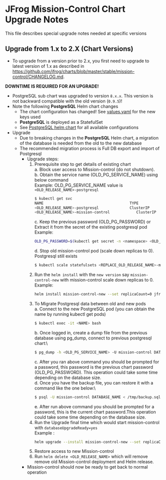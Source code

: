 # JFrog Mission-Control Chart Upgrade Notes
This file describes special upgrade notes needed at specific versions

## Upgrade from 1.x to 2.X (Chart Versions)

* To upgrade from a version prior to 2.x, you first need to upgrade to latest version of 1.x as described in https://github.com/jfrog/charts/blob/master/stable/mission-control/CHANGELOG.md.

**DOWNTIME IS REQUIRED FOR AN UPGRADE!**
* PostgreSQL sub chart was upgraded to version `8.x.x`. This version is not backward compatible with the old version (`0.9.5`)!
* Note the following **PostgreSQL** Helm chart changes
  * The chart configuration has changed! See [values.yaml](values.yaml) for the new keys used
  * **PostgreSQL** is deployed as a StatefulSet
  * See [PostgreSQL helm chart](https://hub.helm.sh/charts/stable/postgresql) for all available configurations
* Upgrade
  * Due to breaking changes in the **PostgreSQL** Helm chart, a migration of the database is needed from the old to the new database
  * The recommended migration process is Full DB export and import of Postgresql
    * Upgrade steps:
      1. Prerequisite step to get details of existing chart\
       a. Block user access to Mission-control (do not shutdown).\
       b. Obtain the service name (OLD_PG_SERVICE_NAME) using below command\
          Example: OLD_PG_SERVICE_NAME value is `<OLD_RELEASE_NAME>-postgresql`
          ```bash
          $ kubectl get svc
          NAME                                       TYPE           CLUSTER-IP       EXTERNAL-IP   PORT(S)                       AGE
          <OLD_RELEASE_NAME>-postgresql              ClusterIP      10.101.250.74    <none>        5432/TCP                      114m
          <OLD_RELEASE_NAME>-mission-control            ClusterIP      10.101.250.89    <none>        80:30291/TCP                  113m
         ```
         c. Keep the previous password (OLD_PG_PASSWORD) or Extract it from the secret of the existing postgresql pod
          Example: 
          ```bash
          OLD_PG_PASSWORD=$(kubectl get secret -n <namespace> <OLD_RELEASE_NAME>-postgresql -o jsonpath="{.data.postgres-password}" | base64 --decode)
          ```
         d. Stop old mission-control pod (scale down replicas to 0). Postgresql still exists
          ```bash
          $ kubectl scale statefulsets <REPLACE_OLD_RELEASE_NAME>-mission-control --replicas=0
          ```
      2. Run the `helm install` with the `new version` say `mission-control-new` with mission-control scale down replicas to 0.
          Example:
          ```bash
          helm install mission-control-new --set replicaCount=0 jfrog/mission-control
          ```
      3. To Migrate Postgresql data between old and new pods\
          a. Connect to the new PostgreSQL pod (you can obtain the name by running kubectl get pods)
           ```bash
           $ kubectl exec -it <NAME> bash
           ```
          b. Once logged in, create a dump file from the previous database using pg_dump, connect to previous postgresql chart:\
           ```bash
           $ pg_dump -h <OLD_PG_SERVICE_NAME> -U mission-control DATABASE_NAME > /tmp/backup.sql
           ```
          c. After you ran above command you should be prompted for a password, this password is the previous chart password (OLD_PG_PASSWORD). This operation could take some time depending on the database size.\
          d. Once you have the backup file, you can restore it with a command like the one below:\
            ```bash
            $ psql -U mission-control DATABASE_NAME < /tmp/backup.sql
            ```
          e. After run above command you should be prompted for a password, this is the current chart password.This operation could  take some time depending on the database size.
      5. Run the Upgrade final time which would start mission-control with `databaseUpgradeReady=yes` \
         Example :
         ```bash
         helm upgrade --install mission-control-new --set replicaCount=1,databaseUpgradeReady=yes jfrog/mission-control
         ```
      6. Restore access to new Mission-control
      7. Run `helm delete <OLD_RELEASE_NAME>` which will remove remove old Mission-control deployment and Helm release.
    * Mission-control should now be ready to get back to normal operation
